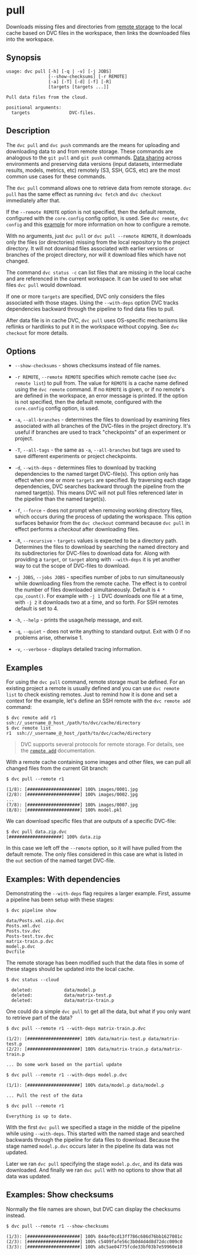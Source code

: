 # pull

Downloads missing files and directories from
[remote storage](/doc/commands-reference/remote) to the local cache based on DVC
files in the workspace, then links the downloaded files into the workspace.

## Synopsis

```usage
usage: dvc pull [-h] [-q | -v] [-j JOBS]
                [--show-checksums] [-r REMOTE]
                [-a] [-T] [-d] [-f] [-R]
                [targets [targets ...]]

Pull data files from the cloud.

positional arguments:
  targets               DVC-files.
```

## Description

The `dvc pull` and `dvc push` commands are the means for uploading and
downloading data to and from remote storage. These commands are analogous to the
`git pull` and `git push` commands.
[Data sharing](/doc/use-cases/share-data-and-model-files) across environments
and preserving data versions (input datasets, intermediate results, models,
metrics, etc) remotely (S3, SSH, GCS, etc) are the most common use cases for
these commands.

The `dvc pull` command allows one to retrieve data from remote storage.
`dvc pull` has the same effect as running `dvc fetch` and `dvc checkout`
immediately after that.

If the `--remote REMOTE` option is not specified, then the default remote,
configured with the `core.config` config option, is used. See `dvc remote`,
`dvc config` and this [example](/doc/get-started/configure) for more information
on how to configure a remote.

With no arguments, just `dvc pull` or `dvc pull --remote REMOTE`, it downloads
only the files (or directories) missing from the local repository to the project
directory. It will not download files associated with earlier versions or
branches of the project directory, nor will it download files which have not
changed.

The command `dvc status -c` can list files that are missing in the local cache
and are referenced in the current workspace. It can be used to see what files
`dvc pull` would download.

If one or more `targets` are specified, DVC only considers the files associated
with those stages. Using the `--with-deps` option DVC tracks dependencies
backward through the pipeline to find data files to pull.

After data file is in cache DVC, `dvc pull` uses OS-specific mechanisms like
reflinks or hardlinks to put it in the workspace without copying. See
`dvc checkout` for more details.

## Options

- `--show-checksums` - shows checksums instead of file names.

- `-r REMOTE`, `--remote REMOTE` specifies which remote cache (see
  `dvc remote list`) to pull from. The value for `REMOTE` is a cache name
  defined using the `dvc remote` command. If no `REMOTE` is given, or if no
  remote's are defined in the workspace, an error message is printed. If the
  option is not specified, then the default remote, configured with the
  `core.config` config option, is used.

- `-a`, `--all-branches` - determines the files to download by examining files
  associated with all branches of the DVC-files in the project directory. It's
  useful if branches are used to track "checkpoints" of an experiment or
  project.

- `-T`, `--all-tags` - the same as `-a`, `--all-branches` but tags are used to
  save different experiments or project checkpoints.

- `-d`, `--with-deps` - determines files to download by tracking dependencies to
  the named target DVC-file(s). This option only has effect when one or more
  `targets` are specified. By traversing each stage dependencies, DVC searches
  backward through the pipeline from the named target(s). This means DVC will
  not pull files referenced later in the pipeline than the named target(s).

- `-f`, `--force` - does not prompt when removing working directory files, which
  occurs during the process of updating the workspace. This option surfaces
  behavior from the `dvc checkout` command because `dvc pull` in effect performs
  a _checkout_ after downloading files.

- `-R`, `--recursive` - `targets` values is expected to be a directory path.
  Determines the files to download by searching the named directory and its
  subdirectories for DVC-files to download data for. Along with providing a
  `target`, or `target` along with `--with-deps` it is yet another way to cut
  the scope of DVC-files to download.

- `-j JOBS`, `--jobs JOBS` - specifies number of jobs to run simultaneously
  while downloading files from the remote cache. The effect is to control the
  number of files downloaded simultaneously. Default is `4 * cpu_count()`. For
  example with `-j 1` DVC downloads one file at a time, with `-j 2` it downloads
  two at a time, and so forth. For SSH remotes default is set to 4.

- `-h`, `--help` - prints the usage/help message, and exit.

- `-q`, `--quiet` - does not write anything to standard output. Exit with 0 if
  no problems arise, otherwise 1.

- `-v`, `--verbose` - displays detailed tracing information.

## Examples

For using the `dvc pull` command, remote storage must be defined. For an
existing project a remote is usually defined and you can use `dvc remote list`
to check existing remotes. Just to remind how it is done and set a context for
the example, let's define an SSH remote with the `dvc remote add` command:

```dvc
$ dvc remote add r1 ssh://_username_@_host_/path/to/dvc/cache/directory
$ dvc remote list
r1	ssh://_username_@_host_/path/to/dvc/cache/directory
```

> DVC supports several protocols for remote storage. For details, see the
> [`remote add`](/doc/commands-reference/remote-add) documentation.

With a remote cache containing some images and other files, we can pull all
changed files from the current Git branch:

```dvc
$ dvc pull --remote r1

(1/8): [####################] 100% images/0001.jpg
(2/8): [####################] 100% images/0002.jpg
...
(7/8): [####################] 100% images/0007.jpg
(8/8): [####################] 100% model.pkl
```

We can download specific files that are outputs of a specific DVC-file:

```dvc
$ dvc pull data.zip.dvc
[####################] 100% data.zip
```

In this case we left off the `--remote` option, so it will have pulled from the
default remote. The only files considered in this case are what is listed in the
`out` section of the named target DVC-file.

## Examples: With dependencies

Demonstrating the `--with-deps` flag requires a larger example. First, assume a
pipeline has been setup with these stages:

```dvc
$ dvc pipeline show

data/Posts.xml.zip.dvc
Posts.xml.dvc
Posts.tsv.dvc
Posts-test.tsv.dvc
matrix-train.p.dvc
model.p.dvc
Dvcfile
```

The remote storage has been modified such that the data files in some of these
stages should be updated into the local cache.

```dvc
$ dvc status --cloud

  deleted:            data/model.p
  deleted:            data/matrix-test.p
  deleted:            data/matrix-train.p
```

One could do a simple `dvc pull` to get all the data, but what if you only want
to retrieve part of the data?

```dvc
$ dvc pull --remote r1 --with-deps matrix-train.p.dvc

(1/2): [####################] 100% data/matrix-test.p data/matrix-test.p
(2/2): [####################] 100% data/matrix-train.p data/matrix-train.p

... Do some work based on the partial update

$ dvc pull --remote r1 --with-deps model.p.dvc

(1/1): [####################] 100% data/model.p data/model.p

... Pull the rest of the data

$ dvc pull --remote r1

Everything is up to date.
```

With the first `dvc pull` we specified a stage in the middle of the pipeline
while using `--with-deps`. This started with the named stage and searched
backwards through the pipeline for data files to download. Because the stage
named `model.p.dvc` occurs later in the pipeline its data was not updated.

Later we ran `dvc pull` specifying the stage `model.p.dvc`, and its data was
downloaded. And finally we ran `dvc pull` with no options to show that all data
was updated.

## Examples: Show checksums

Normally the file names are shown, but DVC can display the checksums instead.

```dvc
$ dvc pull --remote r1 --show-checksums

(1/3): [####################] 100% 844ef0cd13ff786c686d76bb1627081c
(2/3): [####################] 100% c5409fafe56c3b0d4d4d8d72dcc009c0
(3/3): [####################] 100% a8c5ae04775fcde33bf03b7e59960e18
```
